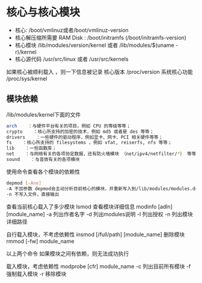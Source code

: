 # 核心与核心模块

- 核心: /boot/vmlinuz或者/boot/vmlinuz-version
- 核心解压缩所需要 RAM Disk : /boot/initramfs (/boot/initramfs-version)
- 核心模块  /lib/modules/version/kernel 或者 /lib/modules/$(uname -r)/kernel
- 核心源代码 /usr/src/linux 或者 /usr/src/kernels

如果核心被顺利载入  ，则一下信息被记录
核心版本 /proc/version
系统核心功能 /proc/sys/kernel



## 模块依赖
/lib/modules/kernel下面的文件
```bash
arch    ：与硬件平台有关的项目，例如 CPU 的等级等等；
crypto    ：核心所支持的加密的技术，例如 md5 或者是 des 等等；
drivers    ：一些硬件的驱动程序，例如显卡、网卡、PCI 相关硬件等等；
fs    ：核心所支持的 filesystems ，例如 vfat, reiserfs, nfs 等等；
lib    ：一些函数库；
net    ：与网络有关的各项协定数据，还有防火墙模块 （net/ipv4/netfilter/*） 等等；
sound    ：与音效有关的各项模块
```
使用命令查看各个模块的依赖性
```bash
depmod [-Ane]
-A 不加参数 depmod会主动分析目前核心的模块，并重新写入到/lib/modules/modules.dep下面 ,加上-A就是会添加或修改新的模块
-n 不写入文件，直接输出

```

查看当前核心载入了多少模块  lsmod
查看模块详细信息  modinfo [adln] [module_name]
-a 列出作者名字
-d  列出modules说明
-l  列出授权
-n  列出模块详细路径


自行载入模块，不考虑依赖性  insmod [/full/path] [module_name]
删除模块 rmmod [-fw] module_name 

以上两个命令 如果模块之间有依赖，则无法成功执行

载入模块，考虑依赖性 modprobe [cfr] module_name
-c 列出目前所有模块
-f 强制载入模块
-r 移除模块